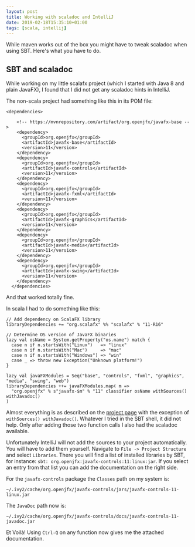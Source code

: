```yaml
---
layout: post
title: Working with scaladoc and IntelliJ
date: 2019-02-18T15:35:10+01:00
tags: [scala, intellij]
---
```


While maven works out of the box you might have to tweak scaladoc when using SBT. Here's what you have to do.

## SBT and scaladoc

While working on my little scalafx project (which I started with Java 8 and plain JavaFX), I found that I did not get any scaladoc hints in IntelliJ.

The non-scala project had something like this in its POM file:

    <dependencies>
    
        <!-- https://mvnrepository.com/artifact/org.openjfx/javafx-base -->
        <dependency>
          <groupId>org.openjfx</groupId>
          <artifactId>javafx-base</artifactId>
          <version>11</version>
        </dependency>
        <dependency>
          <groupId>org.openjfx</groupId>
          <artifactId>javafx-controls</artifactId>
          <version>11</version>
        </dependency>
        <dependency>
          <groupId>org.openjfx</groupId>
          <artifactId>javafx-fxml</artifactId>
          <version>11</version>
        </dependency>
        <dependency>
          <groupId>org.openjfx</groupId>
          <artifactId>javafx-graphics</artifactId>
          <version>11</version>
        </dependency>
        <dependency>
          <groupId>org.openjfx</groupId>
          <artifactId>javafx-media</artifactId>
          <version>11</version>
        </dependency>
        <dependency>
          <groupId>org.openjfx</groupId>
          <artifactId>javafx-swing</artifactId>
          <version>11</version>
        </dependency>
      </dependencies>
      
And that worked totally fine.

In scala I had to do something like this:

    // Add dependency on ScalaFX library
    libraryDependencies += "org.scalafx" %% "scalafx" % "11-R16"

    // Determine OS version of JavaFX binaries
    lazy val osName = System.getProperty("os.name") match {
      case n if n.startsWith("Linux")   => "linux"
      case n if n.startsWith("Mac")     => "mac"
      case n if n.startsWith("Windows") => "win"
      case _ => throw new Exception("Unknown platform!")
    }
    
    lazy val javaFXModules = Seq("base", "controls", "fxml", "graphics", "media", "swing", "web")
    libraryDependencies ++= javaFXModules.map( m =>
      "org.openjfx" % s"javafx-$m" % "11" classifier osName withSources() withJavadoc()
    )
    
Almost everything is as described on the [project page](https://github.com/scalafx/scalafx#scalafx-11) with the exception of `withSources() withJavadoc()`. Whatever I tried in the SBT shell, it did not help. Only after adding those two function calls I also had the scaladoc available.

Unfortunately IntelliJ will not add the sources to your project automatically. You will have to add them yourself. Navigate to `File -> Project Structure` and select `Libraries`. There you will find a list of installed libraries by SBT, for instance: `sbt: org.openjfx:javafx-controls:11:linux:jar`. If you select an entry from that list you can add the documentation on the right side. 

For the `javafx-controls` package the `Classes` path on my system is:

    ~/.ivy2/cache/org.openjfx/javafx-controls/jars/javafx-controls-11-linux.jar
    
The `JavaDoc` path now is:

    ~/.ivy2/cache/org.openjfx/javafx-controls/docs/javafx-controls-11-javadoc.jar
    
Et Voilà! Using `Ctrl-Q` on any function now gives me the attached documentation.